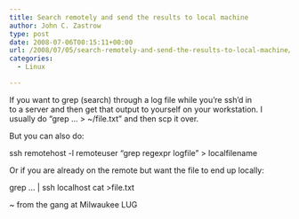```yaml
---
title: Search remotely and send the results to local machine
author: John C. Zastrow
type: post
date: 2008-07-06T00:15:11+00:00
url: /2008/07/05/search-remotely-and-send-the-results-to-local-machine/
categories:
  - Linux

---
```

If you want to grep (search) through a log file while you&#8217;re ssh&#8217;d in  
to a server and then get that output to yourself on your workstation. I  
usually do &#8220;grep &#8230; > ~/file.txt&#8221; and then scp it over. 

But you can also do:

ssh remotehost -l remoteuser &#8220;grep regexpr logfile&#8221; > localfilename

Or if you are already on the remote but want the file to end up locally:

grep &#8230; | ssh localhost cat \>file.txt

~ from the gang at Milwaukee LUG